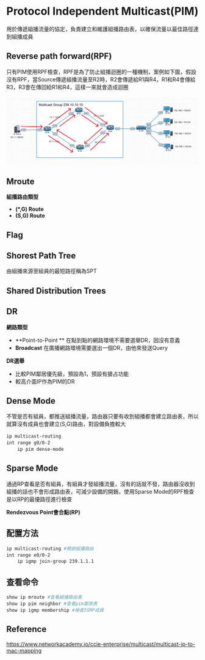 # Protocol Independent Multicast(PIM) #

用於傳遞組播流量的協定，負責建立和維護組播路由表，以確保流量以最佳路徑達到組播成員


## Reverse path forward(RPF) ##

只有PIM使用RPF檢查，RPF是為了防止組播迴圈的一種機制，案例如下圖，假設沒有RPF，當Source傳遞組播流量至R2時，R2會傳遞給R1與R4，R1和R4會傳給R3，R3會在傳回給R1和R4，這樣一來就會造成迴圈

![](Image/RPF-1.PNG)



## Mroute ##

**組播路由類型**

- **(*,G) Route** 
- **(S,G) Route**

## Flag ##


## Shorest Path Tree ##

由組播來源至組員的最短路徑稱為SPT

## Shared Distribution Trees ##


## DR ##

**網路類型**
- **Point-to-Point ** 在點到點的網路環境不需要選舉DR，因沒有意義
- **Broadcast** 在廣播網路環境需要選出一個DR，由他來發送Query

**DR選舉**
- 比較PIM鄰居優先級，預設為1，預設有搶占功能
- 較高介面IP作為PIM的DR

## Dense Mode ##

不管是否有組員，都推送組播流量，路由器只要有收到組播都會建立路由表，所以就算沒有成員也會建立(S,G)路由，對設備負擔較大

```bash
ip multicast-routing 
int range g0/0-2
    ip pim dense-mode 
```

## Sparse Mode ##

通過RP查看是否有組員，有組員才發組播流量，沒有的話就不發，路由器沒收到組播的話也不會形成路由表，可減少設備的開銷，使用Sparse Mode的RPF檢查是以RP的最優路徑進行檢查

**Rendezvous Point會合點(RP)**


## 配置方法 ##

```bash
ip multicast-routing #開啟組播路由
int range e0/0-2
    ip igmp join-group 239.1.1.1
```

## 查看命令 ##

```bash
show ip mroute #查看組播路由表
show ip pim neighbor #查看pim鄰居表
show ip igmp membership #檢查IGMP成員
```

## Reference ##

https://www.networkacademy.io/ccie-enterprise/multicast/multicast-ip-to-mac-mapping